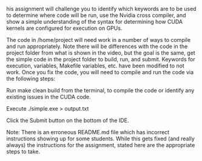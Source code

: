 his assignment will challenge you to identify which keywords are to be used to determine where code will be run, use the Nvidia cross compiler, and show a simple understanding of the syntax for determining how CUDA kernels are configured for execution on GPUs.

The code in /home/project will need work in a number of ways to compile and run appropriately.  Note there will be differences with the code in the project folder from what is shown in the video, but the goal is the same, get the simple code in the project folder to build, run, and submit. Keywords for execution, variables, Makefile variables, etc. have been modified to not work.  Once you fix the code, you will need to compile and run the code via the following steps:

Run make clean build from the terminal, to compile the code or identify any existing issues in the CUDA code.

Execute ./simple.exe > output.txt

Click the Submit button on the bottom of the IDE.

Note: There is an erroneous README.md file which has incorrect instructions showing up for some students.  While this gets fixed (and really always) the instructions for the assignment, stated here are the appropriate steps to take.

